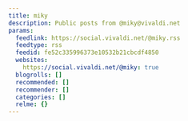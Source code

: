 ```yaml
---
title: miky
description: Public posts from @miky@vivaldi.net
params:
  feedlink: https://social.vivaldi.net/@miky.rss
  feedtype: rss
  feedid: fe52c335996373e10532b21cbcdf4850
  websites:
    https://social.vivaldi.net/@miky: true
  blogrolls: []
  recommended: []
  recommender: []
  categories: []
  relme: {}
---
```

